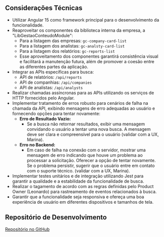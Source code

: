 ## Considerações Técnicas
- Utilizar Angular 15 como framework principal para o desenvolvimento da funcionalidade.
- Reaproveitar os componentes da biblioteca interna da empresa, a "LibGestaoConteudoModule":
    - Para a listagem das empresas: `gc-company-card-list`
    - Para a listagem dos analistas: `gc-analsty-card-list`
    - Para a listagem dos relatórios: `gc-reports-list`
    - Esse aproveitamento dos componentes garantirá consistência visual e facilitará a manutenção futura, além de promover a coesão entre as diferentes partes da aplicação.
- Integrar as APIs específicas para busca:
    - API de relatórios: `/api/reports`
    - API de companhias: `/api/companies`
    - API de analistas: `/api/analysts`
- Realizar chamadas assíncronas para as APIs utilizando os serviços de HTTP fornecidos pelo Angular.
- Implementar tratamento de erros robusto para cenários de falha na chamada da API, exibindo mensagens de erro adequadas ao usuário e fornecendo opções para tentar novamente:
    - **Erro de Resultado Vazio:**
        - Se a busca não retornar resultados, exibir uma mensagem convidando o usuário a tentar uma nova busca. A mensagem deve ser clara e compreensível para o usuário (validar com a UX, Marina).
    - **Erro no Backend:**
        - Em caso de falha na conexão com o servidor, mostrar uma mensagem de erro indicando que houve um problema ao processar a solicitação. Oferecer a opção de tentar novamente. Se o problema persistir, sugerir que o usuário entre em contato com o suporte técnico. (validar com a UX, Marina).
- Implementar testes unitários e de integração utilizando Jest para garantir a qualidade e a estabilidade da funcionalidade de busca.
- Realizar o tagamento de acordo com as regras definidas pelo Product Owner (Leonardo) para rastreamento de eventos relacionados à busca.
- Garantir que a funcionalidade seja responsiva e ofereça uma boa experiência de usuário em diferentes dispositivos e tamanhos de tela.

## Repositório de Desenvolvimento
[Repositório no GitHub](https://github.com/itau-corp/itau-fw9-app-gestaoconteudo-home)
